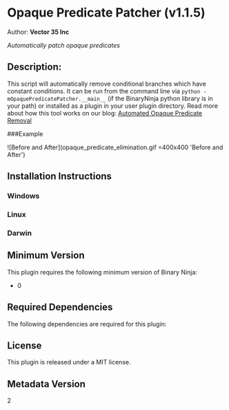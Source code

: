 # Opaque Predicate Patcher (v1.1.5)
Author: **Vector 35 Inc**

_Automatically patch opaque predicates_

## Description:

This script will automatically remove conditional branches which have constant conditions. It can be run from the command line via `python -mOpaquePredicatePatcher.__main__` (if the BinaryNinja python library is in your path) or installed as a plugin in your user plugin directory. Read more about how this tool works on our blog: [Automated Opaque Predicate Removal](https://binary.ninja/2017/10/01/automated-opaque-predicate-removal.html)

###Example

![Before and After](opaque_predicate_elimination.gif =400x400 'Before and After')


## Installation Instructions

### Windows



### Linux



### Darwin



## Minimum Version

This plugin requires the following minimum version of Binary Ninja:

* 0



## Required Dependencies

The following dependencies are required for this plugin:



## License

This plugin is released under a MIT license.
## Metadata Version

2
